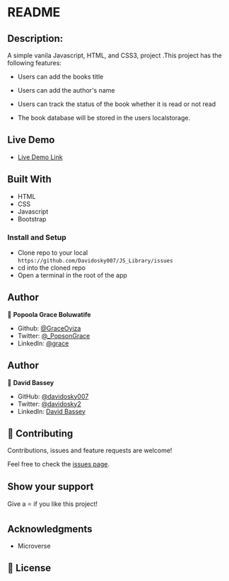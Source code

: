 # README

## Description:

A simple vanila Javascript, HTML, and CSS3, project .This project has the following features:

- Users can add the books title 

- Users can add the author's name

- Users can track the status of the book whether it is read or not read

-  The book database will be stored in the users localstorage.


## Live Demo

- [Live Demo Link](https://booktransaction2021.herokuapp.com/)


## Built With
- HTML
- CSS
- Javascript
- Bootstrap

### Install and Setup

- Clone repo to your local `https://github.com/Davidosky007/JS_Library/issues`
- cd into the cloned repo
- Open a terminal in the root of the app


## Author

👤 **Popoola Grace Boluwatife**

- Github: [@GraceOyiza](https://github.com/GraceOyiza)
- Twitter: [@_PopsonGrace](https://twitter.com/_PopsonGrace)
- LinkedIn: [@grace](https://www.linkedin.com/in/grace-popoola)

## Author

👤 **David Bassey**

- GitHub: [@davidosky007](https://github.com/davidosky007)
- Twitter: [@davidosky2](https://twitter.com/Davidosky2)
- LinkedIn: [David Bassey](https://www.linkedin.com/in/david-bassey-akan/)

## 🤝 Contributing

Contributions, issues and feature requests are welcome!

Feel free to check the [issues page](https://github.com/Davidosky007/JS_Library/issues).

## Show your support

Give a ⭐️ if you like this project!

## Acknowledgments

- Microverse


## 📝 License
